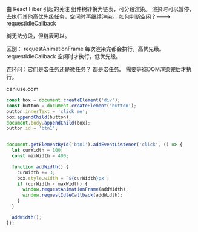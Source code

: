 由 React Fiber 引起的关注
组件树转换为链表，可分段渲染。
渲染时可以暂停，去执行其他高优先级任务，空闲时再继续渲染。
如何判断空闲？---> requestIdleCallback

树无法分段，但链表可以。

区别：
requestAnimationFrame 每次渲染完都会执行，高优先级。
requestIdleCallback 空闲时才执行，低优先级。

连环问：它们是宏任务还是微任务？
都是宏任务。
需要等待DOM渲染完后才执行。

caniuse.com

```ts
const box = document.createElement('div');
const button = document.createElement('button');
button.innerText = 'click me';
box.appendChild(button);
document.body.appendChild(box);
button.id = 'btn1';


document.getElementById('btn1').addEventListener('click', () => {
  let curWidth = 100;
  const maxWidth = 400;

  function addWidth() {
    curWidth += 3;
    box.style.width = `${curWidth}px`;
    if (curWidth < maxWidth) {
      window.requestAnimationFrame(addWidth);
      window.requestIdleCallback(addWidth);
    }
  }

  addWidth();
});
```

